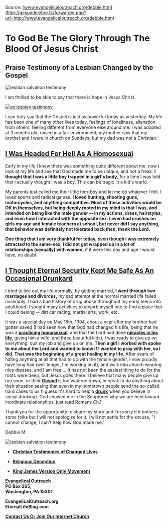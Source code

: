 <!--t Praise Testimony of a Lesbian Changed by the Gospel t-->
<!--d  d-->

Source: [www.evangelicaloutreach.org/debbie.htm](http://gesundelehre.tk/forwarder.php?url=http://www.evangelicaloutreach.org/debbie.htm)


# To God Be The Glory Through The Blood Of Jesus Christ

## Praise Testimony of a Lesbian Changed by the Gospel

![lesbian salvation testimony](../../files/pictures/a-colorb.gif)

I am thrilled to be able to say that there is hope in Jesus Christ. 

[![ex lesbian testimony](../../files/pictures/ex-lesbian-testimony.jpg "The victim of a prostitue dies spiritual at the point of sin!")](http://gesundelehre.tk/forwarder.php?url=http://www.evangelicaloutreach.org/homosexual.htm)

I can truly say that the Gospel is just as powerful today as yesterday. My life has been one of many other lives today, feelings of loneliness, alienation from others, feeling different from everyone else around me. I was adopted at 3 months old, raised in a fair environment, my mother saw that my brother and I were in church on Sundays, but my dad was not a Christian.

## [I Was Headed For Hell As A Homosexual](http://gesundelehre.tk/forwarder.php?url=http://www.evangelicaloutreach.org/homosexual.htm)

Early in my life I knew there was something quite different about me, now I look at my life and see that God made me to be unique, and not a freak. **I thought that I was a little boy trapped in a girl's body,** for a time I was told that I actually thought I was a boy. This can be tragic in a kid's world.

My parents just called me their little tom-boy and let me do whatever I felt. I loved sports and radical games. **I loved hunting, shooting guns, motorcycles, and anything competitive. Most of these activities would be OK in themselves, but being deeply rooted in my mind is that I was, and intended on being like the male gender -- in my actions, dress, hairstyles, and even how I interacted with the opposite sex. I even had crushes on girls my age and female teachers at school, but never did I say anything, that behavior was definitely not tolerated back then, thank the Lord.**

**One thing that I am very thankful for today, even though I was extremely attracted to the same-sex, I did not get wrapped up in a lot of relationships (sexually) with women,** if it were this day and age I would have, no doubt.

## [I Thought Eternal Security Kept Me Safe As An Occasional Drunkard](http://gesundelehre.tk/forwarder.php?url=http://www.evangelicaloutreach.org/eternal-security-kept-me-safe-as-an-occasional-drunkard.htm)

I tried to live out my life normally, by getting married, **I went through two marriages and divorces,** my sad attempt at the normal married life failed miserably. I had a bad history of drug abuse throughout my early teens into adulthood. I sought many activities to absorb myself into to find a place that I could belong -- dirt car racing, martial arts, work, etc.

It was a special day on May 18th, 1994, about a year after my brother had gotten saved (I had seen how that God had changed his life, being that he was a **[practicing homosexual](http://gesundelehre.tk/forwarder.php?url=http://www.evangelicaloutreach.org/homosexual.htm)**, and that the Lord had done **[miracles in his life](http://gesundelehre.tk/forwarder.php?url=http://www.evangelicaloutreach.org/new-creation.html)**, giving him a wife, and three beautiful kids), I was ready to give up on everything, quit my job and give up on me. **Then a girl I worked with spoke to me about the Lord and wanted to know if I wanted to pray with her, so I did. That was the beginning of a great healing in my life.** After years of hating anything at all that had to do with the female gender, I now proudly have long hair (well longer, I'm working on it), and walk into church wearing nice dresses, and I am free.... It has not been the easiest thing to do for the roots were deep, but Jesus goes there. I believe that many people give up too soon, or their [**Gospel**](http://gesundelehre.tk/forwarder.php?url=http://www.evangelicaloutreach.org/plan-of-salvation.html) is too watered down, or weak to do anything about their situation seeing that even in my hometown people send the so-called hard cases to us (I guess it's hard to help a **[drunk](http://gesundelehre.tk/forwarder.php?url=http://www.evangelicaloutreach.org/drunk.html)** when you believe in social drinking). God showed me in the Scriptures why we are bent toward inordinate relationships, just read Romans Ch.1\.

Thank you for the opportunity to share my story and I'm sorry if it bothers some folks but I will not apologize for it. I will not settle for the excuse, "I cannot change, I can't help how God made me."

Debbie M.

![lesbian salvation testimony](../../files/pictures/a-colorb.gif)

- **[Christian Testimonies of Changed Lives](http://gesundelehre.tk/forwarder.php?url=http://www.evangelicaloutreach.org/paul.html)**

- **[Religious Deception](http://gesundelehre.tk/forwarder.php?url=http://www.evangelicaloutreach.org/religious-deception.html)**

- **[King James Version Only Movement](http://gesundelehre.tk/forwarder.php?url=http://www.evangelicaloutreach.org/KJonly.html)**

**[Evangelical](http://gesundelehre.tk/forwarder.php?url=http://www.evangelicaloutreach.org/index.html) Outreach**  
**PO Box 265,**  
**Washington, PA 15301**

**EvangelicalOutreach.org**  
**EternalLifeBlog.com**

**[Contact Us Or Join Our Internet Church](http://gesundelehre.tk/forwarder.php?url=http://www.evangelicaloutreach.org/contact.html)**